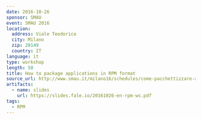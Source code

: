 ```yaml
---
date: 2016-10-26
sponsor: SMAU
event: SMAU 2016
location:
  address: Viale Teodorico
  city: Milano
  zip: 20149
  country: IT
language: it
type: workshop
length: 50
title: How to package applications in RPM format
source_url: http://www.smau.it/milano16/schedules/come-pacchettizzare-applicazioni-in-formato-rpm
artifacts:
  - name: slides
    url: https://slides.fale.io/20161026-en-rpm-ws.pdf
tags:
  - RPM
---
```


